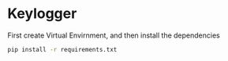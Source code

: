 # Keylogger

First create Virtual Envirnment, and then install the dependencies

```bash
pip install -r requirements.txt
```

